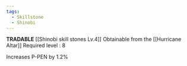 ```yaml
---
tags:
  - Skillstone
  - Shinobi
---
```

**TRADABLE**
[[Shinobi skill stones Lv.4]]
Obtainable from the [[Hurricane Altar]]
Required level : 8

Increases P-PEN by 1.2%
